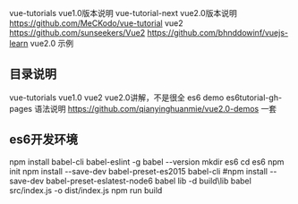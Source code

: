 


vue-tutorials   vue1.0版本说明
vue-tutorial-next vue2.0版本说明 https://github.com/MeCKodo/vue-tutorial
vue2 https://github.com/sunseekers/Vue2 
https://github.com/bhnddowinf/vuejs-learn  vue2.0 示例

## 目录说明
vue-tutorials  vue1.0
vue2  vue2.0讲解，不是很全
es6 demo
es6tutorial-gh-pages  语法说明
https://github.com/qianyinghuanmie/vue2.0-demos  一套



## es6开发环境
npm install babel-cli babel-eslint -g
babel --version
mkdir es6
cd es6
npm init
npm install --save-dev babel-preset-es2015 babel-cli   #npm install --save-dev babel-preset-eslatest-node6
babel lib -d build\lib
 babel src/index.js -o dist/index.js
 npm run build